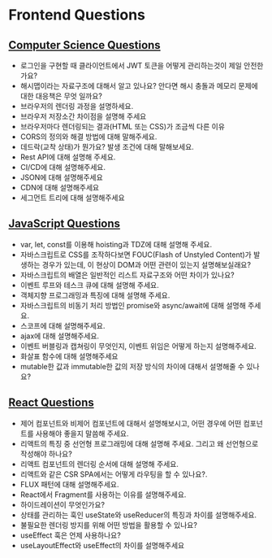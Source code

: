 # Frontend Questions

## <a href="./cs.md">Computer Science Questions</a>

- 로그인을 구현할 때 클라이언트에서 JWT 토큰을 어떻게 관리하는것이 제일 안전한가요?
- 해시맵이라는 자료구조에 대해서 알고 있나요? 안다면 해시 충돌과 메모리 문제에 대한 대응책은 무엇 일까요?
- 브라우저의 렌더링 과정을 설명하세요.
- 브라우저 저장소간 차이점을 설명해 주세요
- 브라우저마다 렌더링되는 결과(HTML 또는 CSS)가 조금씩 다른 이유
- CORS의 정의와 해결 방법에 대해 말해주세요.
- 데드락(교착 상태)가 뭔가요? 발생 조건에 대해 말해보세요.
- Rest API에 대해 설명해 주세요.
- CI/CD에 대해 설명해주세요.
- JSON에 대해 설명해주세요
- CDN에 대해 설명해주세요
- 세그먼트 트리에 대해 설명해주세요

## <a href="./javascript.md">JavaScript Questions</a>

- var, let, const를 이용해 hoisting과 TDZ에 대해 설명해 주세요.
- 자바스크립트로 CSS를 조작하다보면 FOUC(Flash of Unstyled Content)가 발생하는 경우가 있는데, 이 현상이 DOM과 어떤 관련이 있는지 설명해보실래요?
- 자바스크립트의 배열은 일반적인 리스트 자료구조와 어떤 차이가 있나요?
- 이벤트 루프와 테스크 큐에 대해 설명해 주세요.
- 객체지향 프로그래밍과 특징에 대해 설명해 주세요.
- 자바스크립트의 비동기 처리 방법인 promise와 async/await에 대해 설명해 주세요.
- 스코프에 대해 설명해주세요.
- ajax에 대해 설명해주세요.
- 이벤트 버블링과 캡쳐링이 무엇인지, 이벤트 위임은 어떻게 하는지 설명해주세요.
- 화살표 함수에 대해 설명해주세요
- mutable한 값과 immutable한 값의 저장 방식의 차이에 대해서 설명해줄 수 있나요?

## <a href="./react.md">React Questions</a>

- 제어 컴포넌트와 비제어 컴포넌트에 대해서 설명해보시고, 어떤 경우에 어떤 컴포넌트를 사용해야 좋을지 말씀해 주세요.
- 리액트의 특징 중 선언형 프로그래밍에 대해 설명해 주세요. 그리고 왜 선언형으로 작성해야 하나요?
- 리액트 컴포넌트의 렌더링 순서에 대해 설명해 주세요.
- 리액트와 같은 CSR SPA에서는 어떻게 라우팅을 할 수 있나요?.
- FLUX 패턴에 대해 설명해주세요.
- React에서 Fragment를 사용하는 이유를 설명해주세요.
- 하이드레이션이 무엇인가요?
- 상태를 관리하는 훅인 useState와 useReducer의 특징과 차이를 설명해주세요.
- 불필요한 렌더링 방지를 위해 어떤 방법을 활용할 수 있나요?
- useEffect 훅은 언제 사용하나요?
- useLayoutEffect와 useEffect의 차이를 설명해주세요
